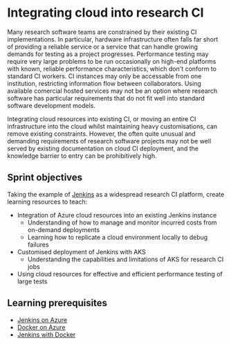 # Integrating cloud into research CI

Many research software teams are constrained by their existing CI implementations. In particular, hardware infrastructure often falls far short of providing a reliable service or a service that can handle growing demands for testing as a project progresses. Performance testing may require very large problems to be run occasionally on high-end platforms with known, reliable performance characteristics, which don't conform to standard CI workers. CI instances may only be accessable from one institution, restricting information flow between collaborators. Using available comercial hosted services may not be an option where research software has particular requirements that do not fit well into standard software development models.

Integrating cloud resources into existing CI, or moving an entire CI infrastructure into the cloud whilst maintaining heavy customisations, can remove existing constraints. However, the often quite unusual and demanding requirements of research software projects may not be well served by existing documentation on cloud CI deployment, and the knowledge barrier to entry can be prohibitively high.

## Sprint objectives

Taking the example of [Jenkins](https://jenkins.io/) as a widespread research CI platform, create learning resources to teach:

* Integration of Azure cloud resources into an existing Jenkins instance
  * Understanding of how to manage and monitor incurred costs from on-demand deployments
  * Learning how to replicate a cloud environment locally to debug failures
* Customised deployment of Jenkins with AKS
  * Understanding the capabilities and limitations of AKS for research CI jobs
* Using cloud resources for effective and efficient performance testing of large tests

## Learning prerequisites

* [Jenkins on Azure](https://docs.microsoft.com/en-us/azure/jenkins/)
* [Docker on Azure](https://azure.microsoft.com/en-us/services/kubernetes-service/docker/)
* [Jenkins with Docker](https://jenkins.io/doc/book/pipeline/docker/)

